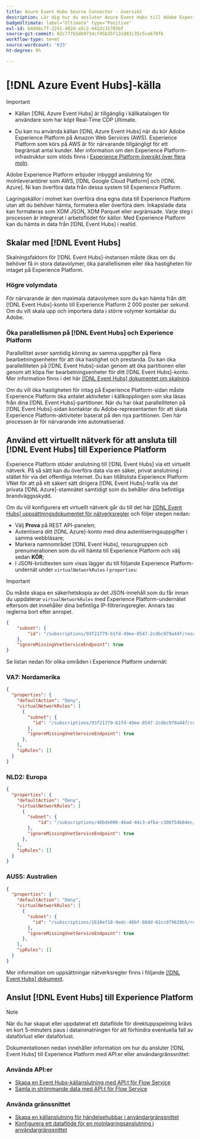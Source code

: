 ```yaml
---
title: Azure Event Hubs Source Connector - översikt
description: Lär dig hur du ansluter Azure Event Hubs till Adobe Experience Platform med hjälp av API:er eller användargränssnittet.
badgeUltimate: label="Ultimate" type="Positive"
exl-id: b4d4bc7f-2241-482d-a5c2-4422c31705bf
source-git-commit: 02c777b5db9734cf45b35f131d83c35c5ce670fb
workflow-type: tm+mt
source-wordcount: '633'
ht-degree: 0%

---
```


# [!DNL Azure Event Hubs]-källa

>[!IMPORTANT]
>
>* Källan [!DNL Azure Event Hubs] är tillgänglig i källkatalogen för användare som har köpt Real-Time CDP Ultimate.
>
>* Du kan nu använda källan [!DNL Azure Event Hubs] när du kör Adobe Experience Platform på Amazon Web Services (AWS). Experience Platform som körs på AWS är för närvarande tillgängligt för ett begränsat antal kunder. Mer information om den Experience Platform-infrastruktur som stöds finns i [Experience Platform översikt över flera moln](../../../landing/multi-cloud.md).

Adobe Experience Platform erbjuder inbyggd anslutning för molnleverantörer som AWS, [!DNL Google Cloud Platform] och [!DNL Azure]. Ni kan överföra data från dessa system till Experience Platform.

Lagringskällor i molnet kan överföra dina egna data till Experience Platform utan att du behöver hämta, formatera eller överföra dem. Inkapslade data kan formateras som XDM JSON, XDM Parquet eller avgränsade. Varje steg i processen är integrerat i arbetsflödet för källor. Med Experience Platform kan du hämta in data från [!DNL Event Hubs] i realtid.

## Skalar med [!DNL Event Hubs]

Skalningsfaktorn för [!DNL Event Hubs]-instansen måste ökas om du behöver få in stora datavolymer, öka parallellismen eller öka hastigheten för intaget på Experience Platform.

### Högre volymdata

För närvarande är den maximala datavolymen som du kan hämta från ditt [!DNL Event Hubs]-konto till Experience Platform 2 000 poster per sekund. Om du vill skala upp och importera data i större volymer kontaktar du Adobe.

### Öka parallellismen på [!DNL Event Hubs] och Experience Platform

Parallellitet avser samtidig körning av samma uppgifter på flera bearbetningsenheter för att öka hastighet och prestanda. Du kan öka parallelliteten på [!DNL Event Hubs]-sidan genom att öka partitionen eller genom att köpa fler bearbetningsenheter för ditt [!DNL Event Hubs]-konto. Mer information finns i det här [[!DNL Event Hubs] dokumentet om skalning](https://docs.microsoft.com/en-us/azure/event-hubs/event-hubs-scalability).

Om du vill öka hastigheten för intag på Experience Platform-sidan måste Experience Platform öka antalet aktiviteter i källkopplingen som ska läsas från dina [!DNL Event Hubs]-partitioner. När du har ökat parallelliteten på [!DNL Event Hubs]-sidan kontaktar du Adobe-representanten för att skala Experience Platform-aktiviteter baserat på den nya partitionen. Den här processen är för närvarande inte automatiserad.

## Använd ett virtuellt nätverk för att ansluta till [!DNL Event Hubs] till Experience Platform

Experience Platform stöder anslutning till [!DNL Event Hubs] via ett virtuellt nätverk. På så sätt kan du överföra data via en säker, privat anslutning i stället för via det offentliga Internet. Du kan tillåtslista Experience Platform VNet för att på ett säkert sätt dirigera [!DNL Event Hubs]-trafik via det privata [!DNL Azure]-stamnätet samtidigt som du behåller dina befintliga brandväggsskydd.

Om du vill konfigurera ett virtuellt nätverk går du till det här [[!DNL Event Hubs] uppsättningsdokumentet för nätverksregler](https://learn.microsoft.com/en-us/azure/event-hubs/network-security) och följer stegen nedan:

* Välj **Prova** på REST API-panelen;
* Autentisera ditt [!DNL Azure]-konto med dina autentiseringsuppgifter i samma webbläsare;
* Markera namnområdet [!DNL Event Hubs], resursgruppen och prenumerationen som du vill hämta till Experience Platform och välj sedan **KÖR**;
* I JSON-brödtexten som visas lägger du till följande Experience Platform-undernät under `virtualNetworkRules` i `properties`:


>[!IMPORTANT]
>
>Du måste skapa en säkerhetskopia av det JSON-innehåll som du får innan du uppdaterar `virtualNetworkRules` med Experience Platform-undernätet eftersom det innehåller dina befintliga IP-filtreringsregler. Annars tas reglerna bort efter anropet.


```json
{
    "subnet": {
        "id": "/subscriptions/93f21779-b1fd-49ee-8547-2cdbc979a44f/resourceGroups/ethos_12_prod_va7_network/providers/Microsoft.Network/virtualNetworks/ethos_12_prod_va7_network_10_19_144_0_22/subnets/ethos_12_prod_va7_network_10_19_144_0_22"
    },
    "ignoreMissingVnetServiceEndpoint": true
}
```

Se listan nedan för olika områden i Experience Platform undernät:

### VA7: Nordamerika

```json
{
  "properties": {
    "defaultAction": "Deny",
    "virtualNetworkRules": [
      {
        "subnet": {
          "id": "/subscriptions/93f21779-b1fd-49ee-8547-2cdbc979a44f/resourceGroups/ethos_12_prod_va7_network/providers/Microsoft.Network/virtualNetworks/ethos_12_prod_va7_network_10_19_144_0_22/subnets/ethos_12_prod_va7_network_10_19_144_0_22"
        },
        "ignoreMissingVnetServiceEndpoint": true
      },
    ],
    "ipRules": []
  }
}
```

### NLD2: Europa

```json
{
  "properties": {
    "defaultAction": "Deny",
    "virtualNetworkRules": [
      {
        "subnet": {
            "id": "/subscriptions/40bde086-46ad-44c3-afba-c306f54b64ec/resourceGroups/ethos_12_prod_nld2_network/providers/Microsoft.Network/virtualNetworks/ethos_12_prod_nld2-vnet/subnets/ethos_12_prod_nld2_network_10_20_40_0_23"
        }, 
        "ignoreMissingVnetServiceEndpoint": true
      },
    ],
    "ipRules": []
  }
}
```

### AUS5: Australien

```json
{
  "properties": {
    "defaultAction": "Deny",
    "virtualNetworkRules": [
      {
        "subnet": {
          "id": "/subscriptions/1618ef18-9edc-48bf-88dd-61cc979629b5/resourceGroups/ethos_12_prod_aus5_network/providers/Microsoft.Network/virtualNetworks/ethos_12_prod_aus5-vnet/subnets/ethos_12_prod_aus5_network_10_21_116_0_22"
        },
        "ignoreMissingVnetServiceEndpoint": true
      },
    ],
    "ipRules": []
  }
}
```

Mer information om uppsättningar nätverksregler finns i följande [[!DNL Event Hubs] dokument](https://learn.microsoft.com/en-us/azure/event-hubs/network-security).

## Anslut [!DNL Event Hubs] till Experience Platform

>[!NOTE]
>
>När du har skapat eller uppdaterat ett dataflöde för direktuppspelning krävs en kort 5-minuters paus i datainmatningen för att förhindra eventuella fall av dataförlust eller dataförlust.

Dokumentationen nedan innehåller information om hur du ansluter [!DNL Event Hubs] till Experience Platform med API:er eller användargränssnittet:

### Använda API:er

* [Skapa en Event Hubs-källanslutning med API:t för Flow Service](../../tutorials/api/create/cloud-storage/eventhub.md)
* [Samla in strömmande data med API:t för Flow Service](../../tutorials/api/collect/streaming.md)

### Använda gränssnittet

* [Skapa en källanslutning för händelsehubbar i användargränssnittet](../../tutorials/ui/create/cloud-storage/eventhub.md)
* [Konfigurera ett dataflöde för en molnlagringsanslutning i användargränssnittet](../../tutorials/ui/dataflow/streaming/cloud-storage-streaming.md)
